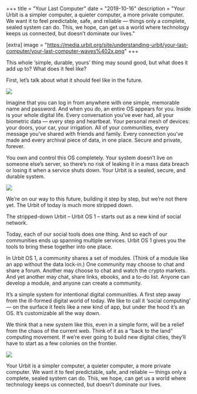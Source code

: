 +++
title = "Your Last Computer"
date = "2019-10-16"
description = "Your Urbit is a simpler computer, a quieter computer, a more private computer. We want it to feel predictable, safe, and reliable — things only a complete, sealed system can do. This, we hope, can get us a world where technology keeps us connected, but doesn’t dominate our lives."

[extra]
image = "https://media.urbit.org/site/understanding-urbit/your-last-computer/your-last-computer-waves%402x.png"
+++

This whole ‘simple, durable, yours’ thing may sound good, but what does it add up to? What does it feel like?

First, let’s talk about what it should feel like in the future.

![](https://media.urbit.org/site/understanding-urbit/your-last-computer/your-last-computer-waves%402x.png)

Imagine that you can log in from anywhere with one simple, memorable name and password. And when you do, an entire OS appears for you. Inside is your whole digital life. Every conversation you’ve ever had, all your biometric data — every step and heartbeat. Your personal mesh of devices: your doors, your car, your irrigation. All of your communities, every message you’ve shared with friends and family. Every connection you’ve made and every archival piece of data, in one place. Secure and private, forever.

You own and control this OS completely. Your system doesn’t live on someone else’s server, so there’s no risk of leaking it in a mass data breach or losing it when a service shuts down. Your Urbit is a sealed, secure, and durable system.

![](https://media.urbit.org/site/understanding-urbit/your-last-computer/your-last-computer-is-rock%402x.png)

We’re on our way to this future, building it step by step, but we’re not there yet. The Urbit of today is much more stripped down.

The stripped-down Urbit – Urbit OS 1 – starts out as a new kind of social network.

Today, each of our social tools does one thing. And so each of our communities ends up spanning multiple services. Urbit OS 1 gives you the tools to bring these together into one place.

In Urbit OS 1, a community shares a set of modules. (Think of a module like an app without the data lock-in.) One community may choose to chat and share a forum. Another may choose to chat and watch the crypto markets. And yet another may chat, share links, ebooks, and a to-do list. Anyone can develop a module, and anyone can create a community.

It’s a simple system for intentional digital communities. A first step away from the ill-formed digital world of today. We like to call it ‘social computing’ — on the surface it feels like a new kind of app, but under the hood it’s an OS. It’s customizable all the way down.

We think that a new system like this, even in a simple form, will be a relief from the chaos of the current web. Think of it as a “back to the land” computing movement. If we’re ever going to build new digital cities, they’ll have to start as a few colonies on the frontier.

![](https://media.urbit.org/site/understanding-urbit/your-last-computer/your-last-computer-ocean%402x.png)

Your Urbit is a simpler computer, a quieter computer, a more private computer. We want it to feel predictable, safe, and reliable — things only a complete, sealed system can do. This, we hope, can get us a world where technology keeps us connected, but doesn’t dominate our lives.
